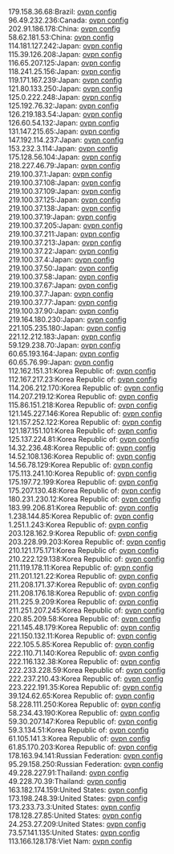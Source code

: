 179.158.36.68:Brazil: [ovpn config](vpn/179_158_36_68.ovpn)  
96.49.232.236:Canada: [ovpn config](vpn/96_49_232_236.ovpn)  
202.91.186.178:China: [ovpn config](vpn/202_91_186_178.ovpn)  
58.62.181.53:China: [ovpn config](vpn/58_62_181_53.ovpn)  
114.181.127.242:Japan: [ovpn config](vpn/114_181_127_242.ovpn)  
115.39.126.208:Japan: [ovpn config](vpn/115_39_126_208.ovpn)  
116.65.207.125:Japan: [ovpn config](vpn/116_65_207_125.ovpn)  
118.241.25.156:Japan: [ovpn config](vpn/118_241_25_156.ovpn)  
119.171.167.239:Japan: [ovpn config](vpn/119_171_167_239.ovpn)  
121.80.133.250:Japan: [ovpn config](vpn/121_80_133_250.ovpn)  
125.0.222.248:Japan: [ovpn config](vpn/125_0_222_248.ovpn)  
125.192.76.32:Japan: [ovpn config](vpn/125_192_76_32.ovpn)  
126.219.183.54:Japan: [ovpn config](vpn/126_219_183_54.ovpn)  
126.60.54.132:Japan: [ovpn config](vpn/126_60_54_132.ovpn)  
131.147.215.65:Japan: [ovpn config](vpn/131_147_215_65.ovpn)  
147.192.114.237:Japan: [ovpn config](vpn/147_192_114_237.ovpn)  
153.232.3.114:Japan: [ovpn config](vpn/153_232_3_114.ovpn)  
175.128.56.104:Japan: [ovpn config](vpn/175_128_56_104.ovpn)  
218.227.46.79:Japan: [ovpn config](vpn/218_227_46_79.ovpn)  
219.100.37.1:Japan: [ovpn config](vpn/219_100_37_1.ovpn)  
219.100.37.108:Japan: [ovpn config](vpn/219_100_37_108.ovpn)  
219.100.37.109:Japan: [ovpn config](vpn/219_100_37_109.ovpn)  
219.100.37.125:Japan: [ovpn config](vpn/219_100_37_125.ovpn)  
219.100.37.138:Japan: [ovpn config](vpn/219_100_37_138.ovpn)  
219.100.37.19:Japan: [ovpn config](vpn/219_100_37_19.ovpn)  
219.100.37.205:Japan: [ovpn config](vpn/219_100_37_205.ovpn)  
219.100.37.211:Japan: [ovpn config](vpn/219_100_37_211.ovpn)  
219.100.37.213:Japan: [ovpn config](vpn/219_100_37_213.ovpn)  
219.100.37.22:Japan: [ovpn config](vpn/219_100_37_22.ovpn)  
219.100.37.4:Japan: [ovpn config](vpn/219_100_37_4.ovpn)  
219.100.37.50:Japan: [ovpn config](vpn/219_100_37_50.ovpn)  
219.100.37.58:Japan: [ovpn config](vpn/219_100_37_58.ovpn)  
219.100.37.67:Japan: [ovpn config](vpn/219_100_37_67.ovpn)  
219.100.37.7:Japan: [ovpn config](vpn/219_100_37_7.ovpn)  
219.100.37.77:Japan: [ovpn config](vpn/219_100_37_77.ovpn)  
219.100.37.90:Japan: [ovpn config](vpn/219_100_37_90.ovpn)  
219.164.180.230:Japan: [ovpn config](vpn/219_164_180_230.ovpn)  
221.105.235.180:Japan: [ovpn config](vpn/221_105_235_180.ovpn)  
221.12.212.183:Japan: [ovpn config](vpn/221_12_212_183.ovpn)  
59.129.238.70:Japan: [ovpn config](vpn/59_129_238_70.ovpn)  
60.65.193.164:Japan: [ovpn config](vpn/60_65_193_164.ovpn)  
60.65.76.99:Japan: [ovpn config](vpn/60_65_76_99.ovpn)  
112.162.151.31:Korea Republic of: [ovpn config](vpn/112_162_151_31.ovpn)  
112.167.217.23:Korea Republic of: [ovpn config](vpn/112_167_217_23.ovpn)  
114.206.212.170:Korea Republic of: [ovpn config](vpn/114_206_212_170.ovpn)  
114.207.219.12:Korea Republic of: [ovpn config](vpn/114_207_219_12.ovpn)  
115.86.151.218:Korea Republic of: [ovpn config](vpn/115_86_151_218.ovpn)  
121.145.227.146:Korea Republic of: [ovpn config](vpn/121_145_227_146.ovpn)  
121.157.252.122:Korea Republic of: [ovpn config](vpn/121_157_252_122.ovpn)  
121.187.151.101:Korea Republic of: [ovpn config](vpn/121_187_151_101.ovpn)  
125.137.224.81:Korea Republic of: [ovpn config](vpn/125_137_224_81.ovpn)  
14.32.236.48:Korea Republic of: [ovpn config](vpn/14_32_236_48.ovpn)  
14.52.108.136:Korea Republic of: [ovpn config](vpn/14_52_108_136.ovpn)  
14.56.78.129:Korea Republic of: [ovpn config](vpn/14_56_78_129.ovpn)  
175.113.241.10:Korea Republic of: [ovpn config](vpn/175_113_241_10.ovpn)  
175.197.72.199:Korea Republic of: [ovpn config](vpn/175_197_72_199.ovpn)  
175.207.130.48:Korea Republic of: [ovpn config](vpn/175_207_130_48.ovpn)  
180.231.230.12:Korea Republic of: [ovpn config](vpn/180_231_230_12.ovpn)  
183.99.206.81:Korea Republic of: [ovpn config](vpn/183_99_206_81.ovpn)  
1.238.144.85:Korea Republic of: [ovpn config](vpn/1_238_144_85.ovpn)  
1.251.1.243:Korea Republic of: [ovpn config](vpn/1_251_1_243.ovpn)  
203.128.162.9:Korea Republic of: [ovpn config](vpn/203_128_162_9.ovpn)  
203.228.99.203:Korea Republic of: [ovpn config](vpn/203_228_99_203.ovpn)  
210.121.175.171:Korea Republic of: [ovpn config](vpn/210_121_175_171.ovpn)  
210.222.129.138:Korea Republic of: [ovpn config](vpn/210_222_129_138.ovpn)  
211.119.178.11:Korea Republic of: [ovpn config](vpn/211_119_178_11.ovpn)  
211.201.121.22:Korea Republic of: [ovpn config](vpn/211_201_121_22.ovpn)  
211.208.171.37:Korea Republic of: [ovpn config](vpn/211_208_171_37.ovpn)  
211.208.176.18:Korea Republic of: [ovpn config](vpn/211_208_176_18.ovpn)  
211.225.9.209:Korea Republic of: [ovpn config](vpn/211_225_9_209.ovpn)  
211.251.207.245:Korea Republic of: [ovpn config](vpn/211_251_207_245.ovpn)  
220.85.209.58:Korea Republic of: [ovpn config](vpn/220_85_209_58.ovpn)  
221.145.48.179:Korea Republic of: [ovpn config](vpn/221_145_48_179.ovpn)  
221.150.132.11:Korea Republic of: [ovpn config](vpn/221_150_132_11.ovpn)  
222.105.5.85:Korea Republic of: [ovpn config](vpn/222_105_5_85.ovpn)  
222.110.71.140:Korea Republic of: [ovpn config](vpn/222_110_71_140.ovpn)  
222.116.132.38:Korea Republic of: [ovpn config](vpn/222_116_132_38.ovpn)  
222.233.228.59:Korea Republic of: [ovpn config](vpn/222_233_228_59.ovpn)  
222.237.210.43:Korea Republic of: [ovpn config](vpn/222_237_210_43.ovpn)  
223.222.191.35:Korea Republic of: [ovpn config](vpn/223_222_191_35.ovpn)  
39.124.62.65:Korea Republic of: [ovpn config](vpn/39_124_62_65.ovpn)  
58.228.111.250:Korea Republic of: [ovpn config](vpn/58_228_111_250.ovpn)  
58.234.43.190:Korea Republic of: [ovpn config](vpn/58_234_43_190.ovpn)  
59.30.207.147:Korea Republic of: [ovpn config](vpn/59_30_207_147.ovpn)  
59.3.134.51:Korea Republic of: [ovpn config](vpn/59_3_134_51.ovpn)  
61.105.141.3:Korea Republic of: [ovpn config](vpn/61_105_141_3.ovpn)  
61.85.170.203:Korea Republic of: [ovpn config](vpn/61_85_170_203.ovpn)  
178.163.94.141:Russian Federation: [ovpn config](vpn/178_163_94_141.ovpn)  
95.29.158.250:Russian Federation: [ovpn config](vpn/95_29_158_250.ovpn)  
49.228.227.91:Thailand: [ovpn config](vpn/49_228_227_91.ovpn)  
49.228.70.39:Thailand: [ovpn config](vpn/49_228_70_39.ovpn)  
163.182.174.159:United States: [ovpn config](vpn/163_182_174_159.ovpn)  
173.198.248.39:United States: [ovpn config](vpn/173_198_248_39.ovpn)  
173.233.73.3:United States: [ovpn config](vpn/173_233_73_3.ovpn)  
178.128.27.85:United States: [ovpn config](vpn/178_128_27_85.ovpn)  
24.253.27.209:United States: [ovpn config](vpn/24_253_27_209.ovpn)  
73.57.141.135:United States: [ovpn config](vpn/73_57_141_135.ovpn)  
113.166.128.178:Viet Nam: [ovpn config](vpn/113_166_128_178.ovpn)  
